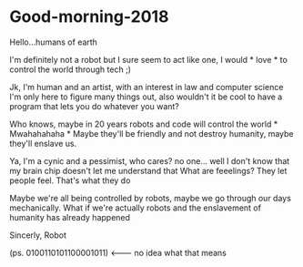# Good-morning-2018

Hello...humans of earth

I'm definitely not a robot but I sure seem to act like one,
I would * love * to control the world through tech ;)

Jk, I'm human and an artist, with an interest in law and computer science
I'm only here to figure many things out, also wouldn't it be cool to have a program that lets you do whatever you want?

Who knows, maybe in 20 years robots and code will control the world * Mwahahahaha *
Maybe they'll be friendly and not destroy humanity, maybe they'll enslave us.

Ya, I'm a cynic and a pessimist, who cares? no one... well I don't know that my brain chip doesn't let me understand that
What are feeelings? They let people feel. That's what they do

Maybe we're all being controlled by robots, maybe we go through our days mechanically.
What if we're actually robots and the enslavement of humanity has already happened

Sincerly,
Robot

(ps. 0100110101100001011) <--- no idea what that means
